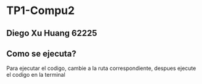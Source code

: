 # TP1-Compu2

## Diego Xu Huang 62225

## Como se ejecuta?

Para ejecutar el codigo, cambie a la ruta correspondiente, despues ejecute el codigo en la terminal
